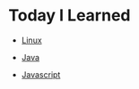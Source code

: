# Today I Learned

- [Linux](https://github.com/ding-co/TIL/blob/master/Linux/TIL-linux.md)

- [Java](https://github.com/ding-co/TIL/blob/master/Programming%20Language/Java/TIL-java.md)

- [Javascript](https://github.com/ding-co/TIL/blob/master/Programming%20Language/Javascript/TIL-javascript.md)
